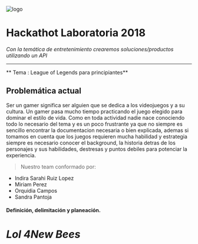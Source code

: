 ![logo](https://cdn-images-1.medium.com/max/945/1*3ebT5azEfTrKxANOE3BwyA.jpeg)
 # Hackathot Laboratoria 2018


_Con la temática  de entretenimiento crearemos soluciones/productos utilizando un API_
***
** Tema : League of Legends  para principiantes**

## Problemática actual

Ser un gamer significa ser alguien que se dedica a los videojuegos y a su cultura.
Un gamer pasa mucho tiempo practicando el juego elegido para dominar el estilo de vida.
Como en toda actividad nadie nace conociendo todo lo necesario del tema y es un poco frustrante ya que no siempre es sencillo encontrar la documentacion necesaria o bien explicada, ademas si tomamos en cuenta que los juegos requieren mucha habilidad y estrategia siempre es necesario conocer el background, la historia detras de los personajes y sus habilidades, destresas y puntos debiles para potenciar la experiencia.

>Nuestro team conformado por:
* Indira Sarahi Ruiz Lopez
* Miriam Perez
* Orquidia Campos
* Sandra Pantoja

#### Definición, delimitación y planeación.





# *Lol 4New Bees*
